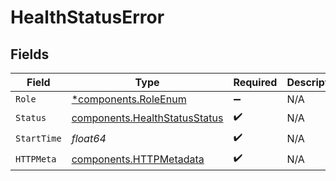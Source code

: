 # HealthStatusError


## Fields

| Field                                                                          | Type                                                                           | Required                                                                       | Description                                                                    |
| ------------------------------------------------------------------------------ | ------------------------------------------------------------------------------ | ------------------------------------------------------------------------------ | ------------------------------------------------------------------------------ |
| `Role`                                                                         | [*components.RoleEnum](../../models/components/roleenum.md)                    | :heavy_minus_sign:                                                             | N/A                                                                            |
| `Status`                                                                       | [components.HealthStatusStatus](../../models/components/healthstatusstatus.md) | :heavy_check_mark:                                                             | N/A                                                                            |
| `StartTime`                                                                    | *float64*                                                                      | :heavy_check_mark:                                                             | N/A                                                                            |
| `HTTPMeta`                                                                     | [components.HTTPMetadata](../../models/components/httpmetadata.md)             | :heavy_check_mark:                                                             | N/A                                                                            |